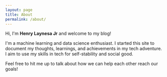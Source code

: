 ```yaml
---
layout: page
title: About
permalink: /about/
---
```


Hi, I'm **Henry Laynesa Jr** and welcome to my blog!

I'm a machine learning and data science enthusiast. I started this site to document my thoughts, learnings, and achievements in my tech adventure. I aim to use my skills in tech for self-stability and social good.

Feel free to hit me up to talk about how we can help each other reach our goals!